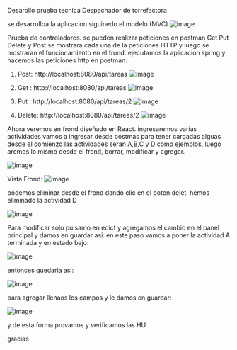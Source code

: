 Desarollo prueba tecnica Despachador de torrefactora

se desarrolloa la aplicacion siguinedo el modelo (MVC)
![image](https://github.com/ArlysJavier/Prueba-t-cnica-almacafe/assets/114090836/94d0427d-d6d6-47c1-a4a9-e468cd9ab6c8)

Prueba de controladores. 
se pueden realizar peticiones en postman Get Put Delete y Post se mostrara cada una de la peticiones HTTP y luego se mostraran 
el funcionamiento en el frond. 
ejecutamos la aplicacion spring y hacemos las peticiones http en postman:

1) Post: http://localhost:8080/api/tareas
  ![image](https://github.com/ArlysJavier/Prueba-t-cnica-almacafe/assets/114090836/eb66f27f-bdda-47ba-8bb6-9ccd695f877c)

2) Get : http://localhost:8080/api/tareas
   ![image](https://github.com/ArlysJavier/Prueba-t-cnica-almacafe/assets/114090836/08f67a2d-e84c-44bf-b433-cfaeac5cc7c8)

3) Put : http://localhost:8080/api/tareas/2
   ![image](https://github.com/ArlysJavier/Prueba-t-cnica-almacafe/assets/114090836/4f895bcd-60d1-40b9-a0d2-84374232f80b)

4) Delete: http://localhost:8080/api/tareas/2
   ![image](https://github.com/ArlysJavier/Prueba-t-cnica-almacafe/assets/114090836/f0a8d045-ecfe-4add-9a90-9e22267610bf)

Ahora veremos en frond diseñado en React.
ingresaremos varias actividades vamos a ingresar desde postmas para tener cargadas alguas desde el comienzo
las actividades seran A,B,C y D como ejemplos, luego aremos lo mismo desde el frond, borrar, modificar y agregar.

![image](https://github.com/ArlysJavier/Prueba-t-cnica-almacafe/assets/114090836/84156127-32ce-4cb7-92bb-4036a1f0218a)

Vista Frond:
![image](https://github.com/ArlysJavier/Prueba-t-cnica-almacafe/assets/114090836/55b1f470-3322-4d13-847e-cc102c9bca11)

podemos eliminar desde el frond dando clic en el boton delet:
hemos eliminado la actividad D

![image](https://github.com/ArlysJavier/Prueba-t-cnica-almacafe/assets/114090836/8848c31c-dadb-4406-b069-af459f0a1014)

Para modificar solo pulsamo en edict y agregamos el cambio en el panel principal y damos en guardar asi:
en este paso vamos a poner la actividad A terminada y en estado bajo:

![image](https://github.com/ArlysJavier/Prueba-t-cnica-almacafe/assets/114090836/5fc0c596-d6ed-4e5b-bc33-b11937426f20)

entonces quedaria asi:

![image](https://github.com/ArlysJavier/Prueba-t-cnica-almacafe/assets/114090836/691ade00-1283-4ff2-87b3-dca17097619d)

para agregar llenaos los campos y le damos en guardar:

![image](https://github.com/ArlysJavier/Prueba-t-cnica-almacafe/assets/114090836/36670f72-8d9a-4454-afea-85a4714fd162)

y de esta forma provamos y verificamos las HU

gracias











